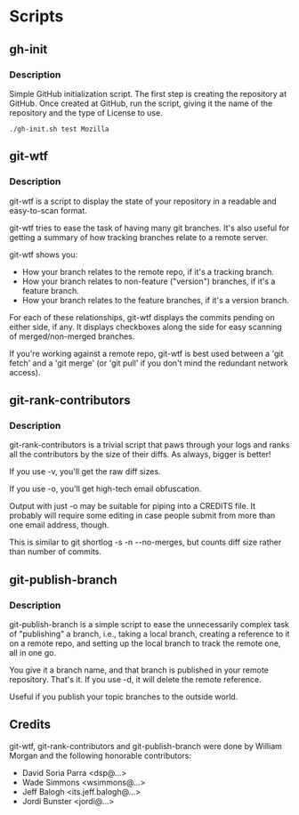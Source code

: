 Scripts
=======

## gh-init

### Description

Simple GitHub initialization script. The first step is creating the repository at GitHub. Once created at GitHub, run the script, giving it the name of the repository and the type of License to use.

`./gh-init.sh test Mozilla`

## git-wtf

### Description
git-wtf is a script to display the state of your repository in a readable and easy-to-scan format.

git-wtf tries to ease the task of having many git branches. It's also useful for getting a summary of how tracking branches relate to a remote server.

git-wtf shows you:

* How your branch relates to the remote repo, if it's a tracking branch.
* How your branch relates to non-feature ("version") branches, if it's a feature branch.
* How your branch relates to the feature branches, if it's a version branch.

For each of these relationships, git-wtf displays the commits pending on either side, if any. It displays checkboxes along the side for easy scanning of merged/non-merged branches.

If you're working against a remote repo, git-wtf is best used between a 'git fetch' and a 'git merge' (or 'git pull' if you don't mind the redundant network access).

## git-rank-contributors

### Description
git-rank-contributors is a trivial script that paws through your logs and ranks all the contributors by the size of their diffs. As always, bigger is better!

If you use -v, you'll get the raw diff sizes.

If you use -o, you'll get high-tech email obfuscation.

Output with just -o may be suitable for piping into a CREDITS file. It probably will require some editing in case people submit from more than one email address, though.

This is similar to git shortlog -s -n --no-merges, but counts diff size rather than number of commits.

## git-publish-branch

### Description
git-publish-branch is a simple script to ease the unnecessarily complex task of "publishing" a branch, i.e., taking a local branch, creating a reference to it on a remote repo, and setting up the local branch to track the remote one, all in one go.

You give it a branch name, and that branch is published in your remote repository. That's it. If you use -d, it will delete the remote reference.

Useful if you publish your topic branches to the outside world.

## Credits

git-wtf, git-rank-contributors and git-publish-branch were done by William Morgan and the following honorable contributors:

* David Soria Parra <dsp@...>
* Wade Simmons <wsimmons@...>
* Jeff Balogh <its.jeff.balogh@...>
* Jordi Bunster <jordi@...>

